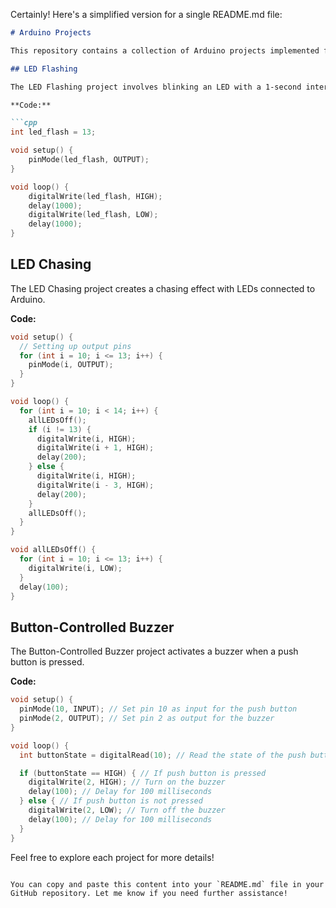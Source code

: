 Certainly! Here's a simplified version for a single README.md file:

```markdown
# Arduino Projects

This repository contains a collection of Arduino projects implemented for various purposes.

## LED Flashing

The LED Flashing project involves blinking an LED with a 1-second interval.

**Code:**

```cpp
int led_flash = 13;

void setup() {
    pinMode(led_flash, OUTPUT);
}

void loop() {
    digitalWrite(led_flash, HIGH);
    delay(1000);
    digitalWrite(led_flash, LOW);
    delay(1000);
}
```

## LED Chasing

The LED Chasing project creates a chasing effect with LEDs connected to Arduino.

**Code:**

```cpp
void setup() {
  // Setting up output pins
  for (int i = 10; i <= 13; i++) {
    pinMode(i, OUTPUT);
  }
}

void loop() {
  for (int i = 10; i < 14; i++) {
    allLEDsOff();
    if (i != 13) {
      digitalWrite(i, HIGH);
      digitalWrite(i + 1, HIGH);
      delay(200);
    } else {
      digitalWrite(i, HIGH);
      digitalWrite(i - 3, HIGH);
      delay(200);
    }
    allLEDsOff();
  }
}

void allLEDsOff() {
  for (int i = 10; i <= 13; i++) {
    digitalWrite(i, LOW);
  }
  delay(100);
}
```

## Button-Controlled Buzzer

The Button-Controlled Buzzer project activates a buzzer when a push button is pressed.

**Code:**

```cpp
void setup() {
  pinMode(10, INPUT); // Set pin 10 as input for the push button
  pinMode(2, OUTPUT); // Set pin 2 as output for the buzzer
}

void loop() {
  int buttonState = digitalRead(10); // Read the state of the push button

  if (buttonState == HIGH) { // If push button is pressed
    digitalWrite(2, HIGH); // Turn on the buzzer
    delay(100); // Delay for 100 milliseconds
  } else { // If push button is not pressed
    digitalWrite(2, LOW); // Turn off the buzzer
    delay(100); // Delay for 100 milliseconds
  }
}
```

Feel free to explore each project for more details!
```

You can copy and paste this content into your `README.md` file in your GitHub repository. Let me know if you need further assistance!
